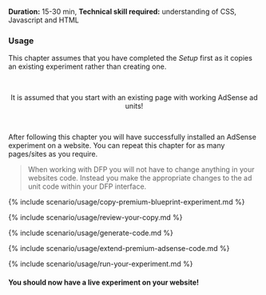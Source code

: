 **Duration:** <span class="label success">15-30 min</span>, **Technical skill required:** <span class="label warning">understanding of CSS, Javascript and HTML</span>

<div class="alert-message block-message info">
<h3>Usage</h3>
<p>This chapter assumes that you have completed the <em>Setup</em> first as it copies an existing experiment rather than creating one.</p>
<br />
<p class="label notice" style="text-align:center">It is assumed that you start with an existing page with working AdSense ad units!</p>
<br />
<p>After following this chapter you will have successfully installed an AdSense experiment on a website. You can repeat this chapter for as many pages/sites as you require.</p>
</div>

> When working with DFP you will not have to change anything in your websites code. Instead you make the appropriate changes to the ad unit code within your DFP interface.

{% include scenario/usage/copy-premium-blueprint-experiment.md %}

{% include scenario/usage/review-your-copy.md %}

{% include scenario/usage/generate-code.md %}

{% include scenario/usage/extend-premium-adsense-code.md %}

{% include scenario/usage/run-your-experiment.md %}

<div class="alert-message block-message info">
  <h4>You should now have a live experiment on your website!</h4>
</div>
